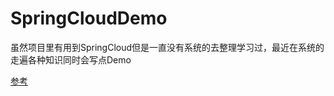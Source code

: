 # SpringCloudDemo

虽然项目里有用到SpringCloud但是一直没有系统的去整理学习过，最近在系统的走遍各种知识同时会写点Demo

[参考](https://blog.csdn.net/forezp/article/details/70148833/)
